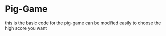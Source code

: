 # Pig-Game

this is the basic code for the pig-game
can be modified easily to choose the high score you want 
